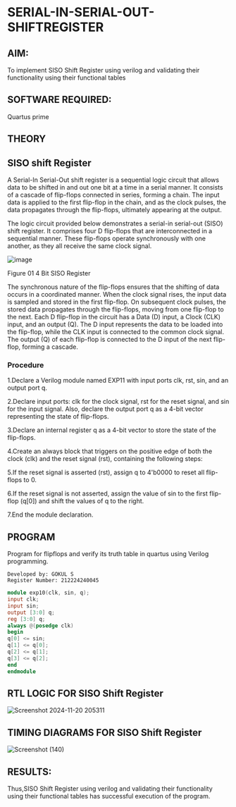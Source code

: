 # SERIAL-IN-SERIAL-OUT-SHIFTREGISTER

## AIM:

To implement  SISO Shift Register using verilog and validating their functionality using their functional tables

## SOFTWARE REQUIRED:
 
 Quartus prime

## THEORY

## SISO shift Register

A Serial-In Serial-Out shift register is a sequential logic circuit that allows data to be shifted in and out one bit at a time in a serial manner. It consists of a cascade of flip-flops connected in series, forming a chain. The input data is applied to the first flip-flop in the chain, and as the clock pulses, the data propagates through the flip-flops, ultimately appearing at the output.

The logic circuit provided below demonstrates a serial-in serial-out (SISO) shift register. It comprises four D flip-flops that are interconnected in a sequential manner. These flip-flops operate synchronously with one another, as they all receive the same clock signal.

![image](https://github.com/naavaneetha/SERIAL-IN-SERIAL-OUT-SHIFTREGISTER/assets/154305477/e81c4072-37f9-46c6-8145-566764b74c3a)

Figure 01 4 Bit SISO Register

The synchronous nature of the flip-flops ensures that the shifting of data occurs in a coordinated manner. When the clock signal rises, the input data is sampled and stored in the first flip-flop. On subsequent clock pulses, the stored data propagates through the flip-flops, moving from one flip-flop to the next.
Each D flip-flop in the circuit has a Data (D) input, a Clock (CLK) input, and an output (Q). The D input represents the data to be loaded into the flip-flop, while the CLK input is connected to the common clock signal. The output (Q) of each flip-flop is connected to the D input of the next flip-flop, forming a cascade.

### Procedure
1.Declare a Verilog module named EXP11 with input ports clk, rst, sin, and an output port q.

2.Declare input ports: clk for the clock signal, rst for the reset signal, and sin for the input signal. Also, declare the output port q as a 4-bit vector representing the state of flip-flops.

3.Declare an internal register q as a 4-bit vector to store the state of the flip-flops.

4.Create an always block that triggers on the positive edge of both the clock (clk) and the reset signal (rst), containing the following steps:

5.If the reset signal is asserted (rst), assign q to 4'b0000 to reset all flip-flops to 0.

6.If the reset signal is not asserted, assign the value of sin to the first flip-flop (q[0]) and shift the values of q to the right.

7.End the module declaration.

## PROGRAM
Program for flipflops and verify its truth table in quartus using Verilog programming.
```TEXT
Developed by: GOKUL S
Register Number: 212224240045
```
```VERILOG
module exp10(clk, sin, q);
input clk;
input sin;
output [3:0] q;
reg [3:0] q;
always @(posedge clk)
begin
q[0] <= sin;
q[1] <= q[0];
q[2] <= q[1];
q[3] <= q[2];
end
endmodule

```

## RTL LOGIC FOR SISO Shift Register

![Screenshot 2024-11-20 205311](https://github.com/user-attachments/assets/60edd266-7390-4519-a7b2-72e93573912a)


## TIMING DIAGRAMS FOR SISO Shift Register
![Screenshot (140)](https://github.com/user-attachments/assets/5ebbf9ae-0dc2-4379-8d78-60ef99dafa37)


## RESULTS:
Thus,SISO Shift Register using verilog and validating their functionality using their functional tables has successful execution of the program.
